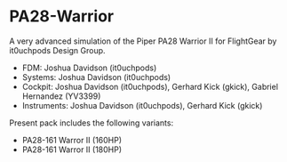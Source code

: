 # PA28-Warrior
A very advanced simulation of the Piper PA28 Warrior II for FlightGear by it0uchpods Design Group.

- FDM: Joshua Davidson (it0uchpods)
- Systems: Joshua Davidson (it0uchpods)
- Cockpit: Joshua Davidson (it0uchpods), Gerhard Kick (gkick), Gabriel Hernandez (YV3399)
- Instruments: Joshua Davidson (it0uchpods), Gerhard Kick (gkick)

Present pack includes the following variants:
- PA28-161 Warror II (160HP)
- PA28-161 Warror II (180HP)